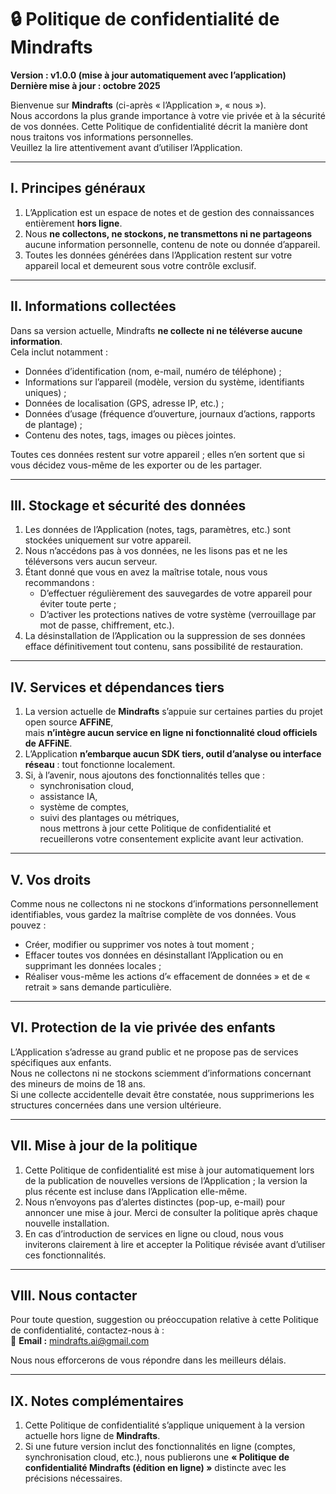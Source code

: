 # 🔒 Politique de confidentialité de Mindrafts

**Version : v1.0.0 (mise à jour automatiquement avec l’application)**  
**Dernière mise à jour : octobre 2025**

Bienvenue sur **Mindrafts** (ci-après « l’Application », « nous »).  
Nous accordons la plus grande importance à votre vie privée et à la sécurité de vos données. Cette Politique de confidentialité décrit la manière dont nous traitons vos informations personnelles.  
Veuillez la lire attentivement avant d’utiliser l’Application.

---

## I. Principes généraux

1. L’Application est un espace de notes et de gestion des connaissances entièrement **hors ligne**.
2. Nous **ne collectons, ne stockons, ne transmettons ni ne partageons** aucune information personnelle, contenu de note ou donnée d’appareil.
3. Toutes les données générées dans l’Application restent sur votre appareil local et demeurent sous votre contrôle exclusif.

---

## II. Informations collectées

Dans sa version actuelle, Mindrafts **ne collecte ni ne téléverse aucune information**.  
Cela inclut notamment :

- Données d’identification (nom, e-mail, numéro de téléphone) ;
- Informations sur l’appareil (modèle, version du système, identifiants uniques) ;
- Données de localisation (GPS, adresse IP, etc.) ;
- Données d’usage (fréquence d’ouverture, journaux d’actions, rapports de plantage) ;
- Contenu des notes, tags, images ou pièces jointes.

Toutes ces données restent sur votre appareil ; elles n’en sortent que si vous décidez vous-même de les exporter ou de les partager.

---

## III. Stockage et sécurité des données

1. Les données de l’Application (notes, tags, paramètres, etc.) sont stockées uniquement sur votre appareil.
2. Nous n’accédons pas à vos données, ne les lisons pas et ne les téléversons vers aucun serveur.
3. Étant donné que vous en avez la maîtrise totale, nous vous recommandons :
   - D’effectuer régulièrement des sauvegardes de votre appareil pour éviter toute perte ;
   - D’activer les protections natives de votre système (verrouillage par mot de passe, chiffrement, etc.).
4. La désinstallation de l’Application ou la suppression de ses données efface définitivement tout contenu, sans possibilité de restauration.

---

## IV. Services et dépendances tiers

1. La version actuelle de **Mindrafts** s’appuie sur certaines parties du projet open source **AFFiNE**,  
   mais **n’intègre aucun service en ligne ni fonctionnalité cloud officiels de AFFiNE**.
2. L’Application **n’embarque aucun SDK tiers, outil d’analyse ou interface réseau** : tout fonctionne localement.
3. Si, à l’avenir, nous ajoutons des fonctionnalités telles que :
   - synchronisation cloud,
   - assistance IA,
   - système de comptes,
   - suivi des plantages ou métriques,  
     nous mettrons à jour cette Politique de confidentialité et recueillerons votre consentement explicite avant leur activation.

---

## V. Vos droits

Comme nous ne collectons ni ne stockons d’informations personnellement identifiables, vous gardez la maîtrise complète de vos données. Vous pouvez :

- Créer, modifier ou supprimer vos notes à tout moment ;
- Effacer toutes vos données en désinstallant l’Application ou en supprimant les données locales ;
- Réaliser vous-même les actions d’« effacement de données » et de « retrait » sans demande particulière.

---

## VI. Protection de la vie privée des enfants

L’Application s’adresse au grand public et ne propose pas de services spécifiques aux enfants.  
Nous ne collectons ni ne stockons sciemment d’informations concernant des mineurs de moins de 18 ans.  
Si une collecte accidentelle devait être constatée, nous supprimerions les structures concernées dans une version ultérieure.

---

## VII. Mise à jour de la politique

1. Cette Politique de confidentialité est mise à jour automatiquement lors de la publication de nouvelles versions de l’Application ; la version la plus récente est incluse dans l’Application elle-même.
2. Nous n’envoyons pas d’alertes distinctes (pop-up, e-mail) pour annoncer une mise à jour. Merci de consulter la politique après chaque nouvelle installation.
3. En cas d’introduction de services en ligne ou cloud, nous vous inviterons clairement à lire et accepter la Politique révisée avant d’utiliser ces fonctionnalités.

---

## VIII. Nous contacter

Pour toute question, suggestion ou préoccupation relative à cette Politique de confidentialité, contactez-nous à :  
📧 **Email :** mindrafts.ai@gmail.com

Nous nous efforcerons de vous répondre dans les meilleurs délais.

---

## IX. Notes complémentaires

1. Cette Politique de confidentialité s’applique uniquement à la version actuelle hors ligne de **Mindrafts**.
2. Si une future version inclut des fonctionnalités en ligne (comptes, synchronisation cloud, etc.), nous publierons une **« Politique de confidentialité Mindrafts (édition en ligne) »** distincte avec les précisions nécessaires.
